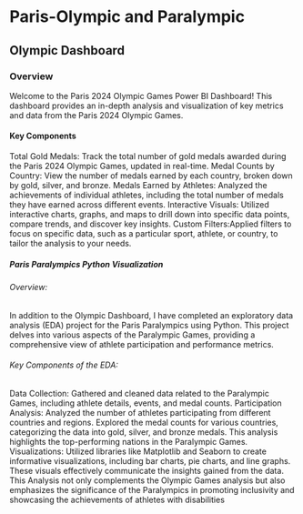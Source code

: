 # Paris-Olympic and Paralympic
## Olympic Dashboard
### Overview
Welcome to the Paris 2024 Olympic Games Power BI Dashboard! This dashboard provides an in-depth analysis and visualization of key metrics and data from the Paris 2024 Olympic Games.
#### Key Components
Total Gold Medals: Track the total number of gold medals awarded during the Paris 2024 Olympic Games, updated in real-time.
Medal Counts by Country: View the number of medals earned by each country, broken down by gold, silver, and bronze.
Medals Earned by Athletes: Analyzed the achievements of individual athletes, including the total number of medals they have earned across different events.
Interactive Visuals: Utilized interactive charts, graphs, and maps to drill down into specific data points, compare trends, and discover key insights.
Custom Filters:Applied filters to focus on specific data, such as a particular sport, athlete, or country, to tailor the analysis to your needs.
##### Paris Paralympics Python Visualization
###### Overview:
In addition to the Olympic Dashboard, I have completed an exploratory data analysis (EDA) project for the Paris Paralympics using Python. This project delves into various aspects of the Paralympic Games, providing a comprehensive view of athlete participation and performance metrics.
###### Key Components of the EDA:
Data Collection: Gathered and cleaned data related to the Paralympic Games, including athlete details, events, and medal counts.
Participation Analysis: Analyzed the number of athletes participating from different countries and regions.
Explored the medal counts for various countries, categorizing the data into gold, silver, and bronze medals. This analysis highlights the top-performing nations in the Paralympic Games.
Visualizations: Utilized libraries like Matplotlib and Seaborn to create informative visualizations, including bar charts, pie charts, and line graphs. These visuals effectively communicate the insights gained from the data.
This Analysis not only complements the Olympic Games analysis but also emphasizes the significance of the Paralympics in promoting inclusivity and showcasing the achievements of athletes with disabilities


